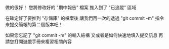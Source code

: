 做的很好！
您將修改好的 "期中報告" 檔案
推入到了 "已追蹤" 區域

在確定好了要推到 "存儲庫" 的檔案後
讓我們再一次的透過 "git commit -m" 指令
來提交簡報的第二個版本吧！

如果您忘記了 "git commit -m" 的輸入結構
又或者是如何快速地填入提交訊息
再請您打開遊戲手冊來複習相關內容

